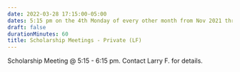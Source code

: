 ```yaml
---
date: 2022-03-28 17:15:00-05:00
dates: 5:15 pm on the 4th Monday of every other month from Nov 2021 thru May 2022
draft: false
durationMinutes: 60
title: Scholarship Meetings - Private (LF)
---
```


Scholarship Meeting @ 5:15 - 6:15 pm.  Contact Larry F. for details.